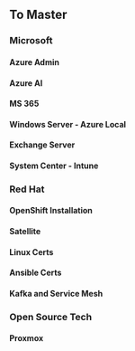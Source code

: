 ## To Master

### Microsoft

#### Azure Admin
#### Azure AI
#### MS 365
#### Windows Server - Azure Local
#### Exchange Server
#### System Center - Intune


### Red Hat

#### OpenShift Installation
#### Satellite
#### Linux Certs
#### Ansible Certs
#### Kafka and Service Mesh


### Open Source Tech

#### Proxmox
